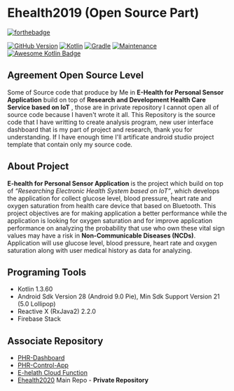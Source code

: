 # Ehealth2019 (Open Source Part)

[![forthebadge](https://forthebadge.com/images/badges/built-for-android.svg)](https://forthebadge.com)

[![GitHub Version](https://img.shields.io/badge/Version-3.0.1-blue.svg)](https://GitHub.com/theethawat/ehealth2019)
[![Kotlin](https://img.shields.io/badge/Kotlin-1.3.60-ff69b4.svg)](https://kotlinlang.org/)
[![Gradle](https://img.shields.io/badge/Gradle-5.6-green)](https://gradle.org)
[![Maintenance](https://img.shields.io/badge/Maintained%3F-yes-green.svg)](https://GitHub.com/Naereen/StrapDown.js/graphs/commit-activity)
[![Awesome Kotlin Badge](https://kotlin.link/awesome-kotlin.svg)](https://github.com/KotlinBy/awesome-kotlin)

## Agreement Open Source Level

Some of Source code that produce by Me in **E-Health for Personal Sensor Application** build on top of **Research and Development Health Care Service based on IoT** , those are in private repository I cannot open all of source code because I haven't wrote it all. This Repository is the source code that I have writting to create analysis program, new user interface dashboard that is my part of project and research, thank you for understanding. If I have enough time I'll artificate android studio project template that contain only my source code.

## About Project

**E-health for Personal Sensor Application** is the project which build on top of _“Researching Electronic Health System based on IoT”_, which develops the application for collect glucose level, blood pressure, heart rate and oxygen saturation from health care device that based on Bluetooth. This project objectives are for making application a better performance while the application is looking for oxygen saturation and for improve application performance on analyzing the probability that use who own these vital sign values may have a risk in **Non-Communicable Diseases (NCDs)**. Application will use glucose level, blood pressure, heart rate and oxygen saturation along with user medical history as data for analyzing.

## Programing Tools

- Kotlin 1.3.60
- Android Sdk Version 28 (Android 9.0 Pie), Min Sdk Support Version 21 (5.0 Lollipop)
- Reactive X (RxJava2) 2.2.0
- Firebase Stack

## Associate Repository

- [PHR-Dashboard](https://github.com/theethawat/phr-dashboard)
- [PHR-Control-App](https://github.com/theethawat/phr-control-app)
- [E-helath Cloud Function](https://github.com/theethawat/ehealth-cloud-function)
- [Ehealth2020](https://github.com/theethawat/Ehealth2020) Main Repo - **Private Repository**
